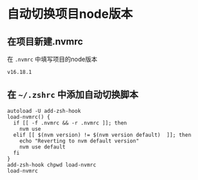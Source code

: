 # 自动切换项目node版本

## 在项目新建.nvmrc

在 `.nvmrc` 中填写项目的node版本

```
v16.18.1
```

## 在 `~/.zshrc` 中添加自动切换脚本

```shell
autoload -U add-zsh-hook
load-nvmrc() {
  if [[ -f .nvmrc && -r .nvmrc ]]; then
    nvm use
  elif [[ $(nvm version) != $(nvm version default)  ]]; then
    echo "Reverting to nvm default version"
    nvm use default
  fi
}
add-zsh-hook chpwd load-nvmrc
load-nvmrc
```
